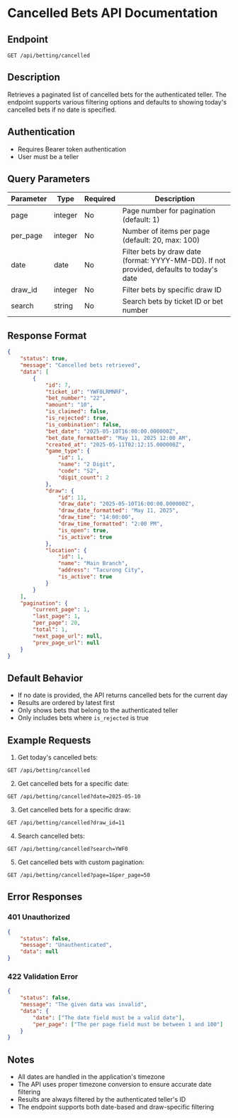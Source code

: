 # Cancelled Bets API Documentation

## Endpoint
```
GET /api/betting/cancelled
```

## Description
Retrieves a paginated list of cancelled bets for the authenticated teller. The endpoint supports various filtering options and defaults to showing today's cancelled bets if no date is specified.

## Authentication
- Requires Bearer token authentication
- User must be a teller

## Query Parameters

| Parameter | Type | Required | Description |
|-----------|------|----------|-------------|
| page | integer | No | Page number for pagination (default: 1) |
| per_page | integer | No | Number of items per page (default: 20, max: 100) |
| date | date | No | Filter bets by draw date (format: YYYY-MM-DD). If not provided, defaults to today's date |
| draw_id | integer | No | Filter bets by specific draw ID |
| search | string | No | Search bets by ticket ID or bet number |

## Response Format

```json
{
    "status": true,
    "message": "Cancelled bets retrieved",
    "data": [
        {
            "id": 7,
            "ticket_id": "YWF0LRMNRF",
            "bet_number": "22",
            "amount": "10",
            "is_claimed": false,
            "is_rejected": true,
            "is_combination": false,
            "bet_date": "2025-05-10T16:00:00.000000Z",
            "bet_date_formatted": "May 11, 2025 12:00 AM",
            "created_at": "2025-05-11T02:12:15.000000Z",
            "game_type": {
                "id": 1,
                "name": "2 Digit",
                "code": "S2",
                "digit_count": 2
            },
            "draw": {
                "id": 11,
                "draw_date": "2025-05-10T16:00:00.000000Z",
                "draw_date_formatted": "May 11, 2025",
                "draw_time": "14:00:00",
                "draw_time_formatted": "2:00 PM",
                "is_open": true,
                "is_active": true
            },
            "location": {
                "id": 1,
                "name": "Main Branch",
                "address": "Tacurong City",
                "is_active": true
            }
        }
    ],
    "pagination": {
        "current_page": 1,
        "last_page": 1,
        "per_page": 20,
        "total": 1,
        "next_page_url": null,
        "prev_page_url": null
    }
}
```

## Default Behavior
- If no date is provided, the API returns cancelled bets for the current day
- Results are ordered by latest first
- Only shows bets that belong to the authenticated teller
- Only includes bets where `is_rejected` is true

## Example Requests

1. Get today's cancelled bets:
```
GET /api/betting/cancelled
```

2. Get cancelled bets for a specific date:
```
GET /api/betting/cancelled?date=2025-05-10
```

3. Get cancelled bets for a specific draw:
```
GET /api/betting/cancelled?draw_id=11
```

4. Search cancelled bets:
```
GET /api/betting/cancelled?search=YWF0
```

5. Get cancelled bets with custom pagination:
```
GET /api/betting/cancelled?page=1&per_page=50
```

## Error Responses

### 401 Unauthorized
```json
{
    "status": false,
    "message": "Unauthenticated",
    "data": null
}
```

### 422 Validation Error
```json
{
    "status": false,
    "message": "The given data was invalid",
    "data": {
        "date": ["The date field must be a valid date"],
        "per_page": ["The per page field must be between 1 and 100"]
    }
}
```

## Notes
- All dates are handled in the application's timezone
- The API uses proper timezone conversion to ensure accurate date filtering
- Results are always filtered by the authenticated teller's ID
- The endpoint supports both date-based and draw-specific filtering 